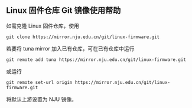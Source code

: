 
## Linux 固件仓库 Git 镜像使用帮助

如需克隆 Linux 固件仓库，使用

```
git clone https://mirror.nju.edu.cn/git/linux-firmware.git
```

若要将 tuna mirror 加入已有仓库，可在已有仓库中运行

```
git remote add tuna https://mirror.nju.edu.cn/git/linux-firmware.git
```

或运行

```
git remote set-url origin https://mirror.nju.edu.cn/git/linux-firmware.git
```

将默认上游设置为 NJU 镜像。


